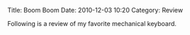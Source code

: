 Title: Boom Boom
Date: 2010-12-03 10:20
Category: Review

Following is a review of my favorite mechanical keyboard.